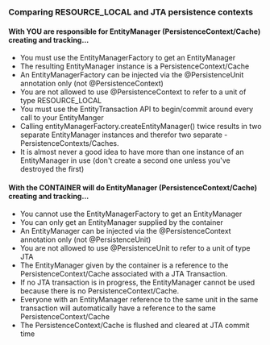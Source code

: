### Comparing RESOURCE_LOCAL and JTA persistence contexts

#### With <persistence-unit transaction-type="RESOURCE_LOCAL"> YOU are responsible for EntityManager (PersistenceContext/Cache) creating and tracking...

  - You must use the EntityManagerFactory to get an EntityManager
  - The resulting EntityManager instance is a PersistenceContext/Cache
  - An EntityManagerFactory can be injected via the @PersistenceUnit annotation only (not @PersistenceContext)
  - You are not allowed to use @PersistenceContext to refer to a unit of type RESOURCE_LOCAL
  - You must use the EntityTransaction API to begin/commit around every call to your EntityManger
  - Calling entityManagerFactory.createEntityManager() twice results in two separate EntityManager instances and therefor two separate   - PersistenceContexts/Caches.
  - It is almost never a good idea to have more than one instance of an EntityManager in use (don't create a second one unless you've destroyed the first)


#### With <persistence-unit transaction-type="JTA"> the CONTAINER will do EntityManager (PersistenceContext/Cache) creating and tracking...

  - You cannot use the EntityManagerFactory to get an EntityManager
  - You can only get an EntityManager supplied by the container
  - An EntityManager can be injected via the @PersistenceContext annotation only (not @PersistenceUnit)
  - You are not allowed to use @PersistenceUnit to refer to a unit of type JTA
  - The EntityManager given by the container is a reference to the PersistenceContext/Cache associated with a JTA Transaction.
  - If no JTA transaction is in progress, the EntityManager cannot be used because there is no PersistenceContext/Cache.
  - Everyone with an EntityManager reference to the same unit in the same transaction will automatically have a reference to the same PersistenceContext/Cache
  - The PersistenceContext/Cache is flushed and cleared at JTA commit time
